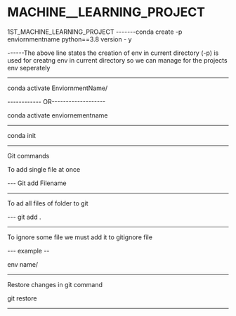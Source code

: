 # MACHINE__LEARNING_PROJECT
1ST_MACHINE_LEARNING_PROJECT
-------conda create -p enviornmentname python==3.8 version - y 

------The above line states the creation of env in current directory (-p) is used for creatng env in current directory so we can manage for the projects env seperately 

--------------------------------------------------------------------------------------------------------------------------------------------------------------------------------

conda activate EnviornmentName/

------------ OR-------------------

conda activate enviornementname

--------------------------------------------------------------------------------------------------------------------------------------------------------------------------------
conda init 

--------------------------------------------------------------------------------------------------------------------------------------------------------------------------------

Git commands 

To add single file at once 

--- Git add Filename

--------------------------------------------------------------------------------------------------------------------------------------------------------------------------------

To ad all files of folder to git 

--- git add .

--------------------------------------------------------------------------------------------------------------------------------------------------------------------------------

To ignore some file we must add it to gitignore file

--- example -- 

env name/

--------------------------------------------------------------------------------------------------------------------------------------------------------------------------------

Restore changes in git command

git restore

--------------------------------------------------------------------------------------------------------------------------------------------------------------------------------

